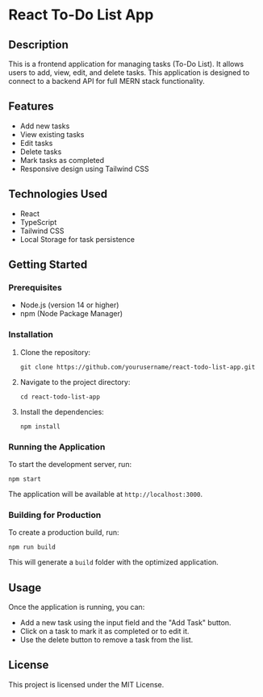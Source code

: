 # React To-Do List App

## Description
This is a frontend application for managing tasks (To-Do List). It allows users to add, view, edit, and delete tasks. This application is designed to connect to a backend API for full MERN stack functionality.

## Features
- Add new tasks
- View existing tasks
- Edit tasks
- Delete tasks
- Mark tasks as completed
- Responsive design using Tailwind CSS

## Technologies Used
- React
- TypeScript
- Tailwind CSS
- Local Storage for task persistence

## Getting Started

### Prerequisites
- Node.js (version 14 or higher)
- npm (Node Package Manager)

### Installation
1. Clone the repository:
   ```
   git clone https://github.com/yourusername/react-todo-list-app.git
   ```
2. Navigate to the project directory:
   ```
   cd react-todo-list-app
   ```
3. Install the dependencies:
   ```
   npm install
   ```

### Running the Application
To start the development server, run:
```
npm start
```
The application will be available at `http://localhost:3000`.

### Building for Production
To create a production build, run:
```
npm run build
```
This will generate a `build` folder with the optimized application.

## Usage
Once the application is running, you can:
- Add a new task using the input field and the "Add Task" button.
- Click on a task to mark it as completed or to edit it.
- Use the delete button to remove a task from the list.

## License
This project is licensed under the MIT License.